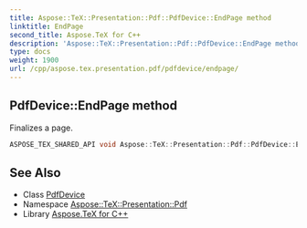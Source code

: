 ```yaml
---
title: Aspose::TeX::Presentation::Pdf::PdfDevice::EndPage method
linktitle: EndPage
second_title: Aspose.TeX for C++
description: 'Aspose::TeX::Presentation::Pdf::PdfDevice::EndPage method. Finalizes a page in C++.'
type: docs
weight: 1900
url: /cpp/aspose.tex.presentation.pdf/pdfdevice/endpage/
---
```

## PdfDevice::EndPage method


Finalizes a page.

```cpp
ASPOSE_TEX_SHARED_API void Aspose::TeX::Presentation::Pdf::PdfDevice::EndPage() override
```




## See Also

* Class [PdfDevice](../)
* Namespace [Aspose::TeX::Presentation::Pdf](../../)
* Library [Aspose.TeX for C++](../../../)
